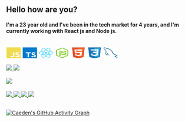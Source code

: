 <div style="display: inline_block">
  <h2>Hello how are you?</h2>
  <h4> I'm a 23 year old and I've been in the tech market for 4 years, and I'm currently working with React js and Node js. </h4>
</div>

</br>
<div style="display: inline_block">
    <img align="center" alt="Rafa-Js" height="30" width="40" src="https://raw.githubusercontent.com/devicons/devicon/master/icons/javascript/javascript-plain.svg">
    <img align="center" alt="Rafa-Ts" height="30" width="40" src="https://raw.githubusercontent.com/devicons/devicon/master/icons/typescript/typescript-plain.svg">
    <img align="center" alt="Rafa-React" height="30" width="40" src="https://raw.githubusercontent.com/devicons/devicon/master/icons/react/react-original.svg">
    <img align="center" alt="Rafa-CSS" height="30" width="40" src="https://raw.githubusercontent.com/devicons/devicon/master/icons/nodejs/nodejs-original.svg">
    <img align="center" alt="Rafa-HTML" height="30" width="40" src="https://raw.githubusercontent.com/devicons/devicon/master/icons/html5/html5-original.svg">
    <img align="center" alt="Rafa-CSS" height="30" width="40" src="https://raw.githubusercontent.com/devicons/devicon/master/icons/css3/css3-original.svg">
    <img align="center" alt="Rafa-CSS" height="30" width="40" src="https://raw.githubusercontent.com/devicons/devicon/master/icons/mysql/mysql-original.svg">
</div>

</br>

<div align="left">
  <a href="https://github.com/higao00">
  <img height="180em" src="https://github-readme-stats.vercel.app/api?username=higao00&show_icons=true&theme=tokyonight&include_all_commits=true&count_private=true"/>
  <img height="180em" src="https://github-readme-stats.vercel.app/api/top-langs/?username=higao00&layout=compact&langs_count=7&theme=tokyonight"/>
  </a>
</div>

 </br>
 
 <div align="left">
  <a href="https://github.com/higao00">
    <img width="78%" src="https://github-readme-streak-stats.herokuapp.com/?user=higao00&show_icons=true&locale=en&layout=demo&theme=dark&hide_border=true&count_private=true" />
  </a>
</div>

</br>
  
<div>
    <a href="https://www.linkedin.com/in/higor-henrique-89105a187" target="_blank">
    <img src="https://img.shields.io/badge/-LinkedIn-%230077B5?style=for-the-badge&logo=linkedin&logoColor=white">
  </a> 
  
  <a href="https://instagram.com/higao_freitas" target="_blank">
    <img src="https://img.shields.io/badge/-Instagram-%23E4405F?style=for-the-badge&logo=instagram&logoColor=white">
  </a>
    
  <a href="mailto:freitashigor@hotmail.com">
    <img src="https://img.shields.io/badge/-Gmail-%23333?style=for-the-badge&logo=gmail&logoColor=white">
  </a>
  
  <a href="https://portfolio-higor.vercel.app">
    <img src="https://img.shields.io/badge/-portfolio-%23333?style=for-the-badge&logo=appveyor&logoColor=white">
  </a>
 </div>
 
 </br>
 
  [![Caeden's GitHub Activity Graph](https://activity-graph.herokuapp.com/graph?username=higao00&theme=xcode)](https://github.com/higao00)
